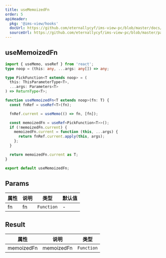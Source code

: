 ```yaml
---
title: useMemoizedFn
order: 5
apiHeader:
  pkg: '@ims-view/hooks'
  docUrl: https://github.com/eternallycyf/ims-view-pc/blob/master/docs/hooks/useMemoizedFn.md
  sourceUrl: https://github.com/eternallycyf/ims-view-pc/blob/master/packages/hooks/src/useMemoizedFn.ts
---
```


## useMemoizedFn

```ts
import { useMemo, useRef } from 'react';
type noop = (this: any, ...args: any[]) => any;

type PickFunction<T extends noop> = (
  this: ThisParameterType<T>,
  ...args: Parameters<T>
) => ReturnType<T>;

function useMemoizedFn<T extends noop>(fn: T) {
  const fnRef = useRef<T>(fn);

  fnRef.current = useMemo(() => fn, [fn]);

  const memoizedFn = useRef<PickFunction<T>>();
  if (!memoizedFn.current) {
    memoizedFn.current = function (this, ...args) {
      return fnRef.current.apply(this, args);
    };
  }

  return memoizedFn.current as T;
}

export default useMemoizedFn;
```

## Params

| 属性 | 说明 | 类型       | 默认值 |
| ---- | ---- | ---------- | ------ |
| fn   | fn   | `Function` | -      |

## Result

| 属性       | 说明       | 类型       |
| ---------- | ---------- | ---------- |
| memoizedFn | memoizedFn | `Function` |
